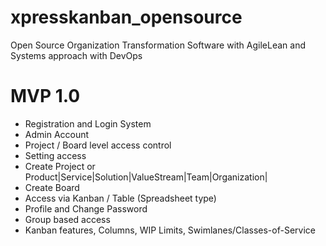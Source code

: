 # xpresskanban_opensource
Open Source Organization Transformation Software with AgileLean and Systems approach with DevOps

# MVP 1.0
- Registration and Login System
- Admin Account
- Project / Board level access control
- Setting access
- Create Project or Product|Service|Solution|ValueStream|Team|Organization|
- Create Board
- Access via Kanban / Table (Spreadsheet type)
- Profile and Change Password
- Group based access
- Kanban features, Columns, WIP Limits, Swimlanes/Classes-of-Service
